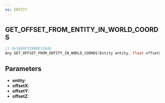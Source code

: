 ```yaml
---
ns: ENTITY
---
```

## GET_OFFSET_FROM_ENTITY_IN_WORLD_COORDS

```c
// 0x1899F328B0E12848
Any GET_OFFSET_FROM_ENTITY_IN_WORLD_COORDS(Entity entity, float offsetX, float offsetY, float offsetZ);
```

## Parameters
* **entity**:
* **offsetX**:
* **offsetY**:
* **offsetZ**:
